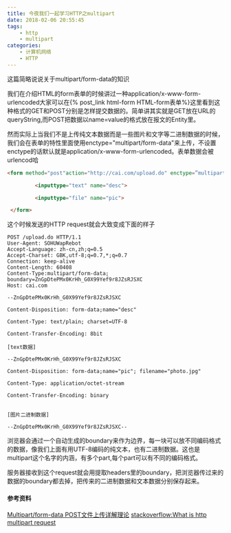 ```yaml
---
title: 今夜我们一起学习HTTP之multipart
date: 2018-02-06 20:55:45
tags: 
    - http
    - multipart
categories:
    - 计算机网络
    - HTTP
---
```


这篇简略说说关于multipart/form-data的知识

<!--more-->

我们在介绍HTML的form表单的时候讲过一种application/x-www-form-urlencoded大家可以在{% post_link html-form  HTML-form表单%}这里看到这种格式的GET和POST分别是怎样提交数据的。简单讲其实就是GET放在URL的queryString,而POST把数据以name=value的格式放在报文的Entity里。

然而实际上当我们不是上传纯文本数据而是一些图片和文字等二进制数据的时候，我们会在表单的特性里面使用enctype="multipart/form-data"来上传，不设置enctype的话默认就是application/x-www-form-urlencoded。表单数据会被urlencod哈
```html
<form method="post"action="http://cai.com/upload.do" enctype=”multipart/form-data”>

         <inputtype="text" name="desc">

         <inputtype="file" name="pic">

 </form>
```

这个时候发送的HTTP request就会大致变成下面的样子
```
POST /upload.do HTTP/1.1
User-Agent: SOHUWapRebot
Accept-Language: zh-cn,zh;q=0.5
Accept-Charset: GBK,utf-8;q=0.7,*;q=0.7
Connection: keep-alive
Content-Length: 60408
Content-Type:multipart/form-data; boundary=ZnGpDtePMx0KrHh_G0X99Yef9r8JZsRJSXC
Host: cai.com

--ZnGpDtePMx0KrHh_G0X99Yef9r8JZsRJSXC

Content-Disposition: form-data;name="desc"

Content-Type: text/plain; charset=UTF-8

Content-Transfer-Encoding: 8bit

[text数据]

--ZnGpDtePMx0KrHh_G0X99Yef9r8JZsRJSXC

Content-Disposition: form-data;name="pic"; filename="photo.jpg"

Content-Type: application/octet-stream

Content-Transfer-Encoding: binary

 
[图片二进制数据]

--ZnGpDtePMx0KrHh_G0X99Yef9r8JZsRJSXC--
```

浏览器会通过一个自动生成的boundary来作为边界，每一块可以放不同编码格式的数据，像我们上面有用UTF-8编码的纯文本，也有二进制数据。这也是multipart这个名字的内涵，有多个part,每个part可以有不同的编码格式。

服务器接收到这个request就会用提取headers里的boundary，把浏览器传过来的数据的boundary都去掉，把传来的二进制数据和文本数据分别保存起来。

#### 参考资料

[Multipart/form-data POST文件上传详解理论](http://blog.csdn.net/xiaojianpitt/article/details/6856536)
[stackoverflow:What is http multipart request](https://stackoverflow.com/questions/16958448/what-is-http-multipart-request)